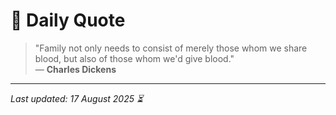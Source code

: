 # 📜 Daily Quote

> "Family not only needs to consist of merely those whom we share blood, but also of those whom we'd give blood."  
> — **Charles Dickens**

---

_Last updated: 17 August 2025 ⏳_
